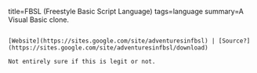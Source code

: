 title=FBSL (Freestyle Basic Script Language)
tags=language
summary=A Visual Basic clone.
~~~~~~

[Website](https://sites.google.com/site/adventuresinfbsl) | [Source?](https://sites.google.com/site/adventuresinfbsl/download)

Not entirely sure if this is legit or not.
